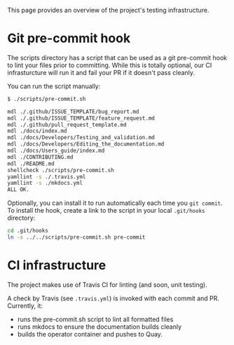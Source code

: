 This page provides an overview of the project's testing infrastructure.

# Git pre-commit hook

The scripts directory has a script that can be used as a git pre-commit hook to
lint your files prior to committing. While this is totally optional, our CI
infrasturcture will run it and fail your PR if it doesn't pass cleanly.

You can run the script manually:

```sh
$ ./scripts/pre-commit.sh

mdl ./.github/ISSUE_TEMPLATE/bug_report.md
mdl ./.github/ISSUE_TEMPLATE/feature_request.md
mdl ./.github/pull_request_template.md
mdl ./docs/index.md
mdl ./docs/Developers/Testing_and_validation.md
mdl ./docs/Developers/Editing_the_documentation.md
mdl ./docs/Users_guide/index.md
mdl ./CONTRIBUTING.md
mdl ./README.md
shellcheck ./scripts/pre-commit.sh
yamllint -s ./.travis.yml
yamllint -s ./mkdocs.yml
ALL OK.
```

Optionally, you can install it to run automatically each time you `git commit`.
To install the hook, create a link to the script in your local `.git/hooks`
directory:

```sh
cd .git/hooks
ln -s ../../scripts/pre-commit.sh pre-commit
```

# CI infrastructure

The project makes use of Travis CI for linting (and soon, unit testing).

A check by Travis (see `.travis.yml`) is invoked with each commit and PR.
Currently, it:

- runs the pre-commit.sh script to lint all formatted files
- runs mkdocs to ensure the documentation builds cleanly
- builds the operator container and pushes to Quay.
